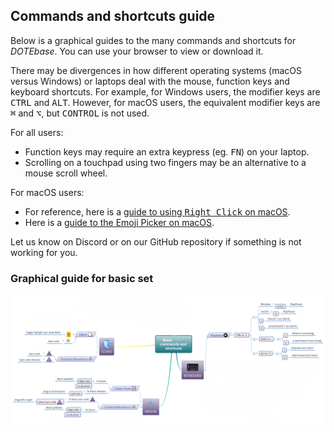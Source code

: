 ## Commands and shortcuts guide

Below is a graphical guides to the many commands and shortcuts for _DOTEbase_.
You can use your browser to view or download it.

There may be divergences in how different operating systems (macOS versus Windows) or laptops deal with the mouse, function keys and keyboard shortcuts.
For example, for Windows users, the modifier keys are <kbd>CTRL</kbd> and <kbd>ALT</kbd>.
However, for macOS users, the equivalent modifier keys are <kbd>⌘</kbd> and <kbd>⌥</kbd>, but <kbd>CONTROL</kbd> is not used.

For all users:
- Function keys may require an extra keypress (eg. <kbd>FN</kbd>) on your laptop.
- Scrolling on a touchpad using two fingers may be an alternative to a mouse scroll wheel.

For macOS users:
- For reference, here is a [guide to using <kbd>Right Click</kbd> on macOS](https://www.macworld.co.uk/how-to/mac/right-click-3610351/).
- Here is a [guide to the Emoji Picker on macOS](https://www.imore.com/how-to-use-emoji-on-your-mac).

Let us know on Discord or on our GitHub repository if something is not working for you.

### Graphical guide for basic set <a id='commands'></a>

[![Graphical guide for basic set](images/commands/guide1.png)](images/commands/guide1.png)
